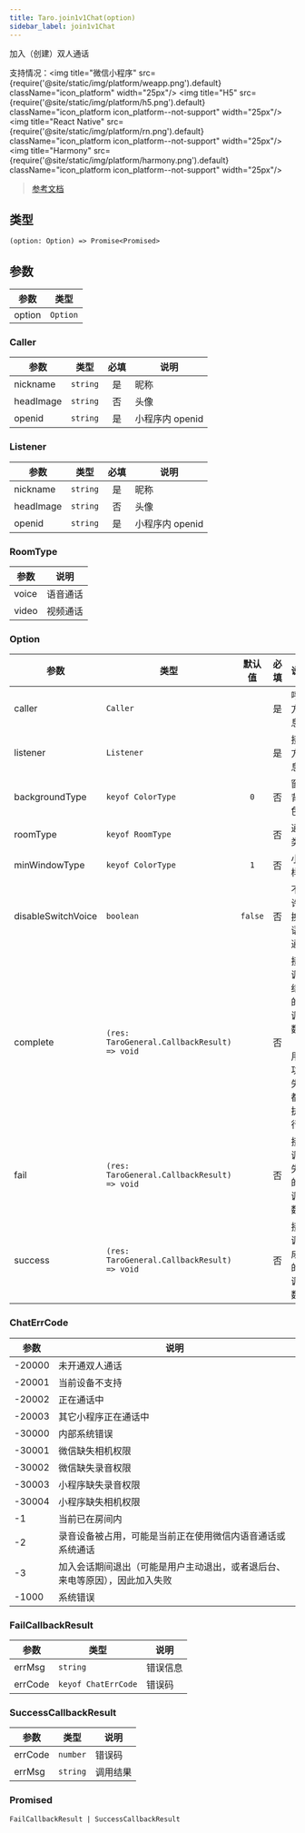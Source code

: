 ```yaml
---
title: Taro.join1v1Chat(option)
sidebar_label: join1v1Chat
---
```


加入（创建）双人通话

支持情况：<img title="微信小程序" src={require('@site/static/img/platform/weapp.png').default} className="icon_platform" width="25px"/> <img title="H5" src={require('@site/static/img/platform/h5.png').default} className="icon_platform icon_platform--not-support" width="25px"/> <img title="React Native" src={require('@site/static/img/platform/rn.png').default} className="icon_platform icon_platform--not-support" width="25px"/> <img title="Harmony" src={require('@site/static/img/platform/harmony.png').default} className="icon_platform icon_platform--not-support" width="25px"/>

> [参考文档](https://developers.weixin.qq.com/miniprogram/dev/api/media/voip/wx.join1v1Chat.html)

## 类型

```tsx
(option: Option) => Promise<Promised>
```

## 参数

| 参数 | 类型 |
| --- | --- |
| option | `Option` |

### Caller

| 参数 | 类型 | 必填 | 说明 |
| --- | --- | :---: | --- |
| nickname | `string` | 是 | 昵称 |
| headImage | `string` | 否 | 头像 |
| openid | `string` | 是 | 小程序内 openid |

### Listener

| 参数 | 类型 | 必填 | 说明 |
| --- | --- | :---: | --- |
| nickname | `string` | 是 | 昵称 |
| headImage | `string` | 否 | 头像 |
| openid | `string` | 是 | 小程序内 openid |

### RoomType

| 参数 | 说明 |
| --- | --- |
| voice | 语音通话 |
| video | 视频通话 |

### Option

| 参数 | 类型 | 默认值 | 必填 | 说明 |
| --- | --- | :---: | :---: | --- |
| caller | `Caller` |  | 是 | 呼叫方信息 |
| listener | `Listener` |  | 是 | 接听方信息 |
| backgroundType | `keyof ColorType` | `0` | 否 | 窗口背景色 |
| roomType | `keyof RoomType` |  | 否 | 通话类型 |
| minWindowType | `keyof ColorType` | `1` | 否 | 小窗样式 |
| disableSwitchVoice | `boolean` | `false` | 否 | 不允许切换到语音通话 |
| complete | `(res: TaroGeneral.CallbackResult) => void` |  | 否 | 接口调用结束的回调函数（调用成功、失败都会执行） |
| fail | `(res: TaroGeneral.CallbackResult) => void` |  | 否 | 接口调用失败的回调函数 |
| success | `(res: TaroGeneral.CallbackResult) => void` |  | 否 | 接口调用成功的回调函数 |

### ChatErrCode

| 参数 | 说明 |
| --- | --- |
| -20000 | 未开通双人通话 |
| -20001 | 当前设备不支持 |
| -20002 | 正在通话中 |
| -20003 | 其它小程序正在通话中 |
| -30000 | 内部系统错误 |
| -30001 | 微信缺失相机权限 |
| -30002 | 微信缺失录音权限 |
| -30003 | 小程序缺失录音权限 |
| -30004 | 小程序缺失相机权限 |
| -1 | 当前已在房间内 |
| -2 | 录音设备被占用，可能是当前正在使用微信内语音通话或系统通话 |
| -3 | 加入会话期间退出（可能是用户主动退出，或者退后台、来电等原因），因此加入失败 |
| -1000 | 系统错误 |

### FailCallbackResult

| 参数 | 类型 | 说明 |
| --- | --- | --- |
| errMsg | `string` | 错误信息 |
| errCode | `keyof ChatErrCode` | 错误码 |

### SuccessCallbackResult

| 参数 | 类型 | 说明 |
| --- | --- | --- |
| errCode | `number` | 错误码 |
| errMsg | `string` | 调用结果 |

### Promised

```tsx
FailCallbackResult | SuccessCallbackResult
```
